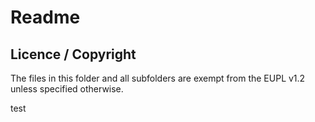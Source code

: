 # Readme

## Licence / Copyright

The files in this folder and all subfolders are exempt from the EUPL v1.2 unless specified otherwise.

test